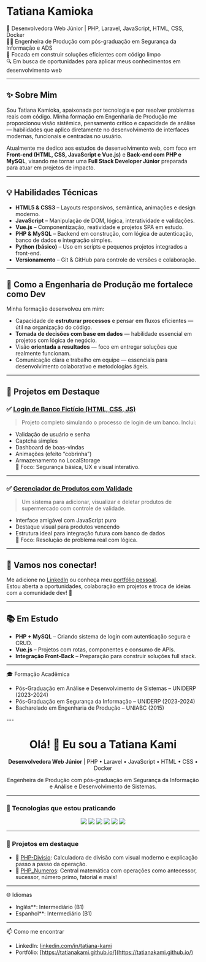 # Tatiana Kamioka

🎯 Desenvolvedora Web Júnior | PHP, Laravel, JavaScript, HTML, CSS, Docker  
👩‍🎓 Engenheira de Produção com pós-graduação em Segurança da Informação e ADS  
🚀 Focada em construir soluções eficientes com código limpo  
🔍 Em busca de oportunidades para aplicar meus conhecimentos em desenvolvimento web


---

## ✨ Sobre Mim

Sou Tatiana Kamioka, apaixonada por tecnologia e por resolver problemas reais com código. Minha formação em Engenharia de Produção me proporcionou visão sistêmica, pensamento crítico e capacidade de análise — habilidades que aplico diretamente no desenvolvimento de interfaces modernas, funcionais e centradas no usuário.

Atualmente me dedico aos estudos de desenvolvimento web, com foco em **Front-end (HTML, CSS, JavaScript e Vue.js)** e **Back-end com PHP e MySQL**, visando me tornar uma **Full Stack Developer Júnior** preparada para atuar em projetos de impacto.

---

## 💡 Habilidades Técnicas

- **HTML5 & CSS3** – Layouts responsivos, semântica, animações e design moderno.
- **JavaScript** – Manipulação de DOM, lógica, interatividade e validações.
- **Vue.js** – Componentização, reatividade e projetos SPA em estudo.
- **PHP & MySQL** – Backend em construção, com lógica de autenticação, banco de dados e integração simples.
- **Python (básico)** – Uso em scripts e pequenos projetos integrados a front-end.
- **Versionamento** – Git & GitHub para controle de versões e colaboração.

---

## 🧠 Como a Engenharia de Produção me fortalece como Dev

Minha formação desenvolveu em mim:

- Capacidade de **estruturar processos** e pensar em fluxos eficientes — útil na organização do código.
- **Tomada de decisões com base em dados** — habilidade essencial em projetos com lógica de negócio.
- Visão **orientada a resultados** — foco em entregar soluções que realmente funcionam.
- Comunicação clara e trabalho em equipe — essenciais para desenvolvimento colaborativo e metodologias ágeis.

---


## 📌 Projetos em Destaque

### ✅ [Login de Banco Fictício (HTML, CSS, JS)](https://github.com/Tatianakami/loginfront)

> Projeto completo simulando o processo de login de um banco. Inclui:
- Validação de usuário e senha
- Captcha simples
- Dashboard de boas-vindas
- Animações (efeito “cobrinha”)
- Armazenamento no LocalStorage  
🧠 Foco: Segurança básica, UX e visual interativo.

---

### ✅ [Gerenciador de Produtos com Validade](https://github.com/Tatianakami/supermercado)

> Um sistema para adicionar, visualizar e deletar produtos de supermercado com controle de validade.  
- Interface amigável com JavaScript puro
- Destaque visual para produtos vencendo
- Estrutura ideal para integração futura com banco de dados  
🧠 Foco: Resolução de problema real com lógica.

---

## 🤝 Vamos nos conectar!

Me adicione no [LinkedIn](https://linkedin.com/in/tatiana-kami) ou conheça meu [portfólio pessoal](https://tatianakami.github.io/).  
Estou aberta a oportunidades, colaboração em projetos e troca de ideias com a comunidade dev! 💬

---

## 📚 Em Estudo

- **PHP + MySQL** – Criando sistema de login com autenticação segura e CRUD.
- **Vue.js** – Projetos com rotas, componentes e consumo de APIs.
- **Integração Front-Back** – Preparação para construir soluções full stack.

---


🎓 Formação Acadêmica

- Pós-Graduação em Análise e Desenvolvimento de Sistemas – UNIDERP (2023-2024)
- Pós-Graduação em Segurança da Informação – UNIDERP (2023-2024)
- Bacharelado em Engenharia de Produção – UNIABC (2015)

---<h1 align="center">Olá! 👋 Eu sou a Tatiana Kami</h1>

<p align="center">
  <strong>Desenvolvedora Web Júnior</strong> | PHP • Laravel • JavaScript • HTML • CSS • Docker
</p>

<p align="center">
  Engenheira de Produção com pós-graduação em Segurança da Informação e Análise e Desenvolvimento de Sistemas.
</p>

---

### 🚀 Tecnologias que estou praticando

<div align="center">
  <img src="https://img.shields.io/badge/PHP-777BB4?style=for-the-badge&logo=php&logoColor=white"/>
  <img src="https://img.shields.io/badge/Laravel-FF2D20?style=for-the-badge&logo=laravel&logoColor=white"/>
  <img src="https://img.shields.io/badge/JavaScript-F7DF1E?style=for-the-badge&logo=javascript&logoColor=black"/>
  <img src="https://img.shields.io/badge/HTML5-E34F26?style=for-the-badge&logo=html5&logoColor=white"/>
  <img src="https://img.shields.io/badge/CSS3-1572B6?style=for-the-badge&logo=css3&logoColor=white"/>
  <img src="https://img.shields.io/badge/Docker-2496ED?style=for-the-badge&logo=docker&logoColor=white"/>
</div>

---

### 🌱 Projetos em destaque

- 🔢 [PHP-Divisio](https://github.com/Tatianakami/PHP-Divisio): Calculadora de divisão com visual moderno e explicação passo a passo da operação.
- 🧮 [PHP_Numeros](https://github.com/Tatianakami/PHP_Numeros): Central matemática com operações como antecessor, sucessor, número primo, fatorial e mais!

---




 🌐 Idiomas

- Inglês**: Intermediário (B1)
- Espanhol**: Intermediário (B1)


---

📫 Como me encontrar

- LinkedIn: [linkedin.com/in/tatiana-kami](https://www.linkedin.com/in/tatiana-kami/)
- Portfólio: [https://tatianakami.github.io/](https://tatianakami.github.io/)




